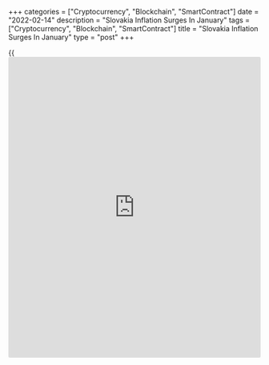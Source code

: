 +++
categories = ["Cryptocurrency", "Blockchain", "SmartContract"]
date = "2022-02-14"
description = "Slovakia Inflation Surges In January"
tags = ["Cryptocurrency", "Blockchain", "SmartContract"]
title = "Slovakia Inflation Surges In January"
type = "post"
+++

{{<iframe id="large-banner" src="https://www.bounty.group/#slide=10.0" width="100%" height="600" scrolling="no" style="border: 0px solid rgb(216, 221, 230); border-radius: 3px;">}}

Slovakia's consumer price inflation increased sharply in January,
figures from the Statistical Office of the Slovak Republic showed on
Monday.

The consumer price index rose 8.4 percent year-on-year in January,
following a 5.8 percent rise in December. Economists had expected a rate
of 8.1 percent.

Transport cost increased 11.5 percent yearly in January and those of
restaurants and hotels increased 14.3 percent.

Prices for clothing and footwear, and alcoholic beverages and tobacco
rose by 9.3 percent and 8.1 percent, respectively.

On a monthly basis, consumer prices rose 2.7 percent in January, flowing
a 0.2 percent gain in the previous month. Economists had forecast a rate
of 2.5 percent.

The core inflation rose to 7.1 percent in January from 6.4 percent in
December. Economists had expected a growth of 7.4 percent.

On a month-on-month basis, the core CPI rose 1.6 percent in January,
following a 0.2 percent increase in the prior month. Economists had
forecast a 1.4 percent rise.

For comments and feedback [contact](https://www.playgroundfx.com/contact/): editorial@rtt[news](https://www.letsplayfx.com/blog/forex-news-website/).com

[Economic News][1]

 **What parts of the world are seeing the best (and worst) economic
performances lately? Click[here][2] to check out our [Econ Scorecard][2]
and find out! See up-to-the-moment [ranking](https://www.playgroundfx.com/blog/crypto-exchange-ranking/)s for the best and worst
performers in [GDP][3], [unemployment rate][4], [inflation][5] and much
more.**

   1. www.rtt[news](https://www.letsplayfx.com/blog/forex-news-website/).com/Content/EconomicNews.aspx
   2. www.rtt[news](https://www.letsplayfx.com/blog/forex-news-website/).com/economic-scorecard/world-rank/retail-sales/highest-performance.aspx
   3. www.rtt[news](https://www.letsplayfx.com/blog/forex-news-website/).com/economic-scorecard/world-rank/GDP/highest-performance.aspx
   4. www.rtt[news](https://www.letsplayfx.com/blog/forex-news-website/).com/economic-scorecard/world-rank/unemployment-rate/lowest-performance.aspx
   5. www.rtt[news](https://www.letsplayfx.com/blog/forex-news-website/).com/economic-scorecard/world-rank/CPI/highest-performance.aspx